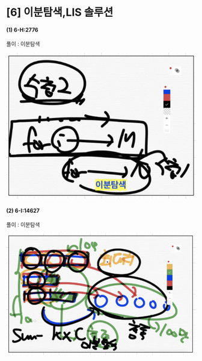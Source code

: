 # \[6] 이분탐색,LIS 솔루션

#### (1) 6-H:2776

풀이 : 이분탐색

![](<../.gitbook/assets/image (6).png>)

#### (2) 6-I:14627

풀이 : 이분탐색

![](<../.gitbook/assets/image (7).png>)
